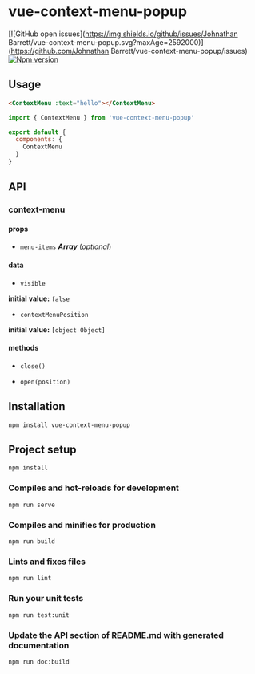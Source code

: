 # vue-context-menu-popup

[![GitHub open issues](https://img.shields.io/github/issues/Johnathan Barrett/vue-context-menu-popup.svg?maxAge=2592000)](https://github.com/Johnathan Barrett/vue-context-menu-popup/issues)
[![Npm version](https://img.shields.io/npm/v/vue-context-menu-popup.svg?maxAge=2592000)](https://www.npmjs.com/package/vue-context-menu-popup)

## Usage

```HTML
<ContextMenu :text="hello"></ContextMenu>
```

```javascript
import { ContextMenu } from 'vue-context-menu-popup'

export default {
  components: {
    ContextMenu
  }
}
```

## API

### context-menu 

#### props 

- `menu-items` ***Array*** (*optional*) 

#### data 

- `visible` 

**initial value:** `false` 

- `contextMenuPosition` 

**initial value:** `[object Object]` 

#### methods 

- `close()` 

- `open(position)` 

## Installation

```
npm install vue-context-menu-popup
```

## Project setup

```
npm install
```

### Compiles and hot-reloads for development

```
npm run serve
```

### Compiles and minifies for production

```
npm run build
```

### Lints and fixes files

```
npm run lint
```

### Run your unit tests

```
npm run test:unit
```

### Update the API section of README.md with generated documentation

```
npm run doc:build
```
